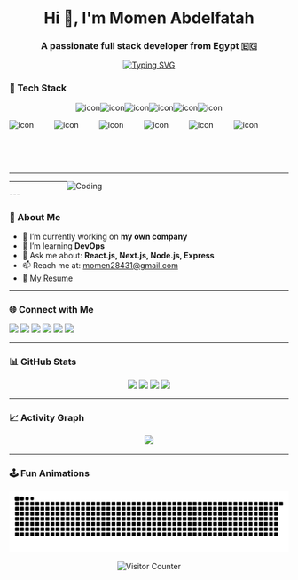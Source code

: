 <h1 align="center">Hi 👋, I'm Momen Abdelfatah</h1>
<h3 align="center">A passionate full stack developer from Egypt 🇪🇬</h3>

<p align="center">
  <a href="https://github.com/momenmabdelfatah" target="_blank">
    <img src="https://readme-typing-svg.herokuapp.com?font=Fira+Code&size=22&duration=3000&pause=1000&color=00F75F&center=true&vCenter=true&width=500&lines=Full+Stack+Developer;React.js+Specialist;Node.js+Enthusiast;Open+Source+Lover;Freelancer+Programmer" alt="Typing SVG" />
  </a>
</p>



### 🧰 Tech Stack

<p align="center"><img
      src="https://techstack-generator.vercel.app/csharp-icon.svg" alt="icon" width="81" height="81" /><img
      src="https://techstack-generator.vercel.app/cpp-icon.svg" alt="icon" width="81" height="81" /><img
      src="https://techstack-generator.vercel.app/js-icon.svg" alt="icon" width="81" height="81" /><img
      src="https://techstack-generator.vercel.app/ts-icon.svg" alt="icon" width="81" height="81" /><img
      src="https://techstack-generator.vercel.app/rescript-icon.svg" alt="icon" width="81" height="81" /><img
      src="https://techstack-generator.vercel.app/react-icon.svg" alt="icon" width="81" height="81" /></div>
  <div style="display: flex; align-items: flex-start;"><img src="https://techstack-generator.vercel.app/python-icon.svg"
      alt="icon" width="81" height="81" /><img src="https://techstack-generator.vercel.app/github-icon.svg" alt="icon"
      width="81" height="81" /><img src="https://techstack-generator.vercel.app/mysql-icon.svg" alt="icon" width="81"
      height="81" /><img src="https://techstack-generator.vercel.app/raspberrypi-icon.svg" alt="icon" width="81"
      height="81" /><img src="https://techstack-generator.vercel.app/java-icon.svg" alt="icon" width="81"
      height="81" /><img src="https://techstack-generator.vercel.app/docker-icon.svg" alt="icon" width="81"
      height="81" /></div>
</p>


---

<img align="right" alt="Coding" width="400" src="https://user-images.githubusercontent.com/74038190/229223263-cf2e4b07-2615-4f87-9c38-e37600f8381a.gif" />

---

<p align="left">
---

### 🧠 About Me

- 🔭 I’m currently working on **my own company**
- 🌱 I’m learning **DevOps**
- 💬 Ask me about: **React.js, Next.js, Node.js, Express**
- 📫 Reach me at: [momen28431@gmail.com](mailto:momen28431@gmail.com)
- 📄 [My Resume](https://momenmabdelfatah.github.io/Resume/)

---
</p>


### 🌐 Connect with Me

<p align="left">
  <a href="https://discord.com/users/.beka" target="_blank"><img src="https://img.shields.io/badge/Discord-7289DA?style=for-the-badge&logo=discord&logoColor=white" /></a>
  <a href="https://www.facebook.com/momen" target="_blank"><img src="https://img.shields.io/badge/Facebook-1877F2?style=for-the-badge&logo=facebook&logoColor=white" /></a>
  <a href="https://www.github.com/momenmabdelfatah" target="_blank"><img src="https://img.shields.io/badge/GitHub-171515?style=for-the-badge&logo=github&logoColor=white" /></a>
  <a href="http://www.instagram.com/momen" target="_blank"><img src="https://img.shields.io/badge/Instagram-E4405F?style=for-the-badge&logo=instagram&logoColor=white" /></a>
  <a href="https://www.stackoverflow.com/users/momen" target="_blank"><img src="https://img.shields.io/badge/StackOverflow-FE7A16?style=for-the-badge&logo=stackoverflow&logoColor=white" /></a>
  <a href="https://www.x.com/mo2abdelfatah" target="_blank"><img src="https://img.shields.io/badge/X-000000?style=for-the-badge&logo=twitter&logoColor=white" /></a>
</p>

---

### 📊 GitHub Stats

<p align="center">
  <img src="https://github-readme-stats.vercel.app/api/top-langs?username=momenmabdelfatah&layout=compact&theme=dracula&hide_border=true" height="150" />
  <img src="https://github-readme-stats.vercel.app/api?username=momenmabdelfatah&show_icons=true&theme=dracula&hide_border=true" height="150" />
  <img src="https://streak-stats.demolab.com?user=momenmabdelfatah&theme=dracula&hide_border=true" height="150" />
  <img src="https://github-profile-trophy.vercel.app/?username=momenmabdelfatah&theme=dracula&row=1&column=6&no-bg=true&no-frame=true" height="150" />
</p>

---

### 📈 Activity Graph

<p align="center">
  <img src="https://github-readme-activity-graph.vercel.app/graph?username=momenmabdelfatah&theme=react-dark&area=true&hide_border=true" height="300" />
</p>

---

### 🕹️ Fun Animations

<p align="center">
  <img src="https://github.com/7oSkaaa/7oSkaaa/blob/output/github-contribution-grid-snake.svg" alt="Snake animation" />
</p>

<p align="center">
  <img src="https://profile-counter.glitch.me/momenmabdelfatah/count.svg?" alt="Visitor Counter" />
</p>
